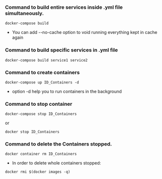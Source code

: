 ### Command to build entire services inside .yml file simultaneously.
```console
docker-compose build
```
  - You can add --no-cache option to void running everything kept in cache again
### Command to build specific services in .yml file
```console
docker-compose build service1 service2
```
### Command to create containers
```console
docker-compose up ID_Containers -d
```  
- option -d help you to run containers in the background 
### Command to stop container
```console 
docker-compose stop ID_Containers
```
or 
```console
docker stop ID_Containers 
```
### Command to delete the Containers stopped.
```console
docker container rm ID_Containers
```
- In order to delete whole containers stopped:
```console
docker rmi $(docker images -q)
```
